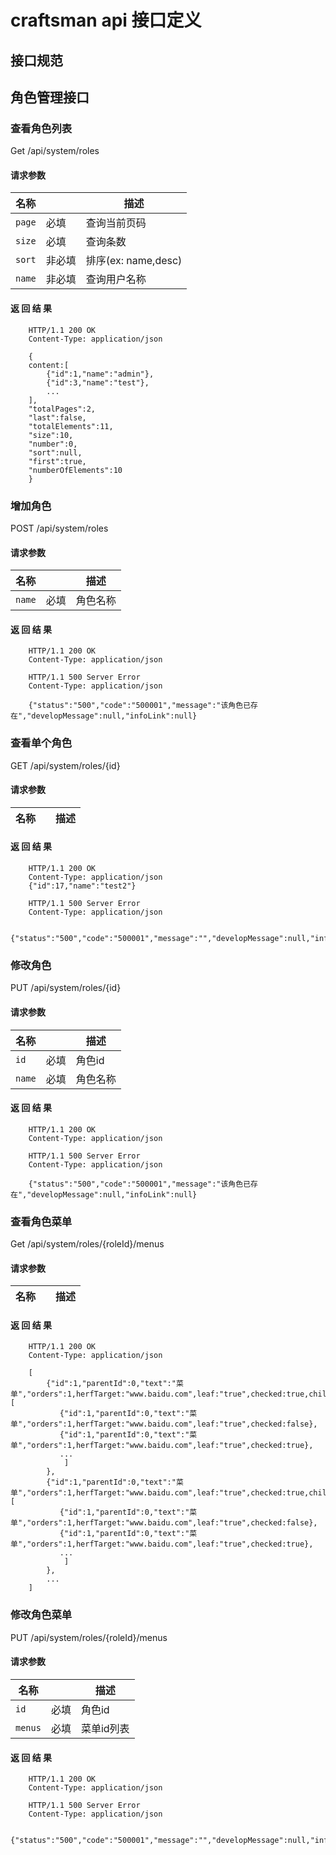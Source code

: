# craftsman api 接口定义

##  接口规范

##  角色管理接口

### 查看角色列表

Get /api/system/roles

#### 请求参数

|       名称      |      |    描述    |
|-----------------|------|------------|
| `page` | 必填 | 查询当前页码 |
| `size` | 必填 | 查询条数 |
| `sort` | 非必填 | 排序(ex: name,desc)|
| `name` | 非必填 | 查询用户名称 |

#### 返 回 结 果
~~~~http
    HTTP/1.1 200 OK
    Content-Type: application/json

    {
    content:[
        {"id":1,"name":"admin"},
        {"id":3,"name":"test"},
        ...
    ],
    "totalPages":2,
    "last":false,
    "totalElements":11,
    "size":10,
    "number":0,
    "sort":null,
    "first":true,
    "numberOfElements":10
    }
~~~~

### 增加角色

POST /api/system/roles

#### 请求参数

|       名称      |      |    描述    |
|-----------------|------|------------|
| `name` | 必填 | 角色名称 |

#### 返 回 结 果
~~~~http
    HTTP/1.1 200 OK
    Content-Type: application/json
~~~~


~~~~http
    HTTP/1.1 500 Server Error
    Content-Type: application/json

    {"status":"500","code":"500001","message":"该角色已存在","developMessage":null,"infoLink":null}
~~~~


### 查看单个角色

GET /api/system/roles/{id}

#### 请求参数

|       名称      |      |    描述    |
|-----------------|------|------------|

#### 返 回 结 果
~~~~http
    HTTP/1.1 200 OK
    Content-Type: application/json
    {"id":17,"name":"test2"}
~~~~


~~~~http
    HTTP/1.1 500 Server Error
    Content-Type: application/json

    {"status":"500","code":"500001","message":"","developMessage":null,"infoLink":null}
~~~~

### 修改角色

PUT /api/system/roles/{id}

#### 请求参数

|       名称      |      |    描述    |
|-----------------|------|------------|
| `id` | 必填 | 角色id |
| `name` | 必填 | 角色名称 |

#### 返 回 结 果
~~~~http
    HTTP/1.1 200 OK
    Content-Type: application/json
~~~~


~~~~http
    HTTP/1.1 500 Server Error
    Content-Type: application/json

    {"status":"500","code":"500001","message":"该角色已存在","developMessage":null,"infoLink":null}
~~~~

### 查看角色菜单
Get /api/system/roles/{roleId}/menus

#### 请求参数

|       名称      |      |    描述    |
|-----------------|------|------------|

#### 返 回 结 果
~~~~http
    HTTP/1.1 200 OK
    Content-Type: application/json

    [
        {"id":1,"parentId":0,"text":"菜单","orders":1,herfTarget:"www.baidu.com",leaf:"true",checked:true,children:[
           {"id":1,"parentId":0,"text":"菜单","orders":1,herfTarget:"www.baidu.com",leaf:"true",checked:false},
           {"id":1,"parentId":0,"text":"菜单","orders":1,herfTarget:"www.baidu.com",leaf:"true",checked:true},
           ...
            ]
        },
        {"id":1,"parentId":0,"text":"菜单","orders":1,herfTarget:"www.baidu.com",leaf:"true",checked:true,children:[
           {"id":1,"parentId":0,"text":"菜单","orders":1,herfTarget:"www.baidu.com",leaf:"true",checked:false},
           {"id":1,"parentId":0,"text":"菜单","orders":1,herfTarget:"www.baidu.com",leaf:"true",checked:true},
           ...
            ]
        },
        ...
    ]
~~~~

### 修改角色菜单

PUT /api/system/roles/{roleId}/menus

#### 请求参数

|       名称      |      |    描述    |
|-----------------|------|------------|
| `id` | 必填 | 角色id |
| `menus` | 必填 | 菜单id列表 |

#### 返 回 结 果
~~~~http
    HTTP/1.1 200 OK
    Content-Type: application/json
~~~~


~~~~http
    HTTP/1.1 500 Server Error
    Content-Type: application/json

    {"status":"500","code":"500001","message":"","developMessage":null,"infoLink":null}
~~~~
